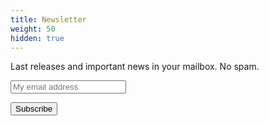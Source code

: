 ```yaml
---
title: Newsletter
weight: 50
hidden: true
---
```


<!-- Tiny newletter integration -->
<section class="newsletter">
    <form
        action="https://tinyletter.com/devdash"
        method="post"
        target="popupwindow"
        onsubmit="window.open('https://tinyletter.com/devdash', 'popupwindow', 'scrollbars=yes,width=800,height=600');return true"
        >
        <p>
            <label for="tlemail">Last releases and important news in your mailbox. No spam.</label>
        </p>
        <p>
            <input type="text" name="email" placeholder="My email address" id="tlemail" />
        </p>
        <input type="hidden" value="1" name="embed"/>
        <input type="submit" value="Subscribe" />
    </form>
</section>
